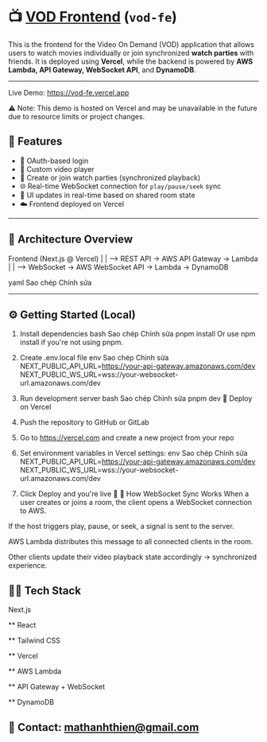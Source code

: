 # 📺 [VOD Frontend]([url](https://vod-fe.vercel.app)) (`vod-fe`)

This is the frontend for the Video On Demand (VOD) application that allows users to watch movies individually or join synchronized **watch parties** with friends. It is deployed using **Vercel**, while the backend is powered by **AWS Lambda, API Gateway, WebSocket API**, and **DynamoDB**.

---
Live Demo: https://vod-fe.vercel.app

⚠️ Note: This demo is hosted on Vercel and may be unavailable in the future due to resource limits or project changes.

## 🚀 Features

- 🔐 OAuth-based login
- 🎥 Custom video player
- 👥 Create or join watch parties (synchronized playback)
- 🌐 Real-time WebSocket connection for `play/pause/seek` sync
- 🔄 UI updates in real-time based on shared room state
- ☁️ Frontend deployed on Vercel

---

## 🧱 Architecture Overview

Frontend (Next.js @ Vercel)
|
| --> REST API → AWS API Gateway → Lambda
|
| --> WebSocket → AWS WebSocket API → Lambda → DynamoDB

yaml
Sao chép
Chỉnh sửa

---

## ⚙️ Getting Started (Local)
1. Install dependencies
bash
Sao chép
Chỉnh sửa
pnpm install
Or use npm install if you're not using pnpm.

2. Create .env.local file
env
Sao chép
Chỉnh sửa
NEXT_PUBLIC_API_URL=https://your-api-gateway.amazonaws.com/dev
NEXT_PUBLIC_WS_URL=wss://your-websocket-url.amazonaws.com/dev
3. Run development server
bash
Sao chép
Chỉnh sửa
pnpm dev
🚀 Deploy on Vercel
1. Push the repository to GitHub or GitLab
2. Go to https://vercel.com and create a new project from your repo
3. Set environment variables in Vercel settings:
env
Sao chép
Chỉnh sửa
NEXT_PUBLIC_API_URL=https://your-api-gateway.amazonaws.com/dev
NEXT_PUBLIC_WS_URL=wss://your-websocket-url.amazonaws.com/dev

5. Click Deploy and you're live 🎉
🔌 How WebSocket Sync Works
When a user creates or joins a room, the client opens a WebSocket connection to AWS.

If the host triggers play, pause, or seek, a signal is sent to the server.

AWS Lambda distributes this message to all connected clients in the room.

Other clients update their video playback state accordingly → synchronized experience.

## 🧑‍💻 Tech Stack
Next.js

** React

** Tailwind CSS

** Vercel

** AWS Lambda

** API Gateway + WebSocket

** DynamoDB


## 📮 Contact: mathanhthien@gmail.com


